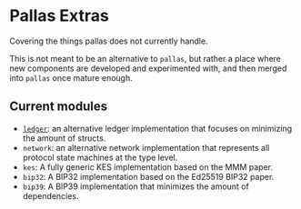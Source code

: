 # Pallas Extras

Covering the things pallas does not currently handle.

This is not meant to be an alternative to `pallas`, but rather a place where new components
are developed and experimented with, and then merged into `pallas` once mature enough.

## Current modules

- [`ledger`](/ledger): an alternative ledger implementation that focuses on minimizing the amount of structs.
- `network`: an alternative network implementation that represents all protocol state machines at
    the type level.
- `kes`: A fully generic KES implementation based on the MMM paper.
- `bip32`: A BIP32 implementation based on the Ed25519 BIP32 paper.
- `bip39`: A BIP39 implementation that minimizes the amount of dependencies.
